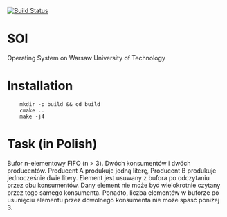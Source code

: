 [![Build Status](https://travis-ci.com/boczekbartek/SOI.svg?token=6nq26MsXXRA1CVRzsEzJ&branch=master)](https://travis-ci.com/boczekbartek/SOI)

# SOI
Operating System on Warsaw University of Technology

# Installation
        mkdir -p build && cd build
        cmake ..
        make -j4
        
# Task (in Polish)
Bufor n-elementowy FIFO (n > 3). Dwóch konsumentów i dwóch producentów. 
Producent A produkuje jedną literę, Producent B produkuje jednocześnie dwie 
litery. Element jest usuwany z bufora po odczytaniu przez obu konsumentów. 
Dany element nie może być wielokrotnie czytany przez tego samego konsumenta. 
Ponadto, liczba elementów w buforze po usunięciu elementu przez dowolnego 
konsumenta nie może spaść poniżej 3.



